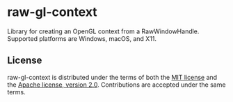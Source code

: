 # raw-gl-context

Library for creating an OpenGL context from a RawWindowHandle. Supported platforms are Windows, macOS, and X11.

## License

raw-gl-context is distributed under the terms of both the [MIT license](LICENSE-MIT) and the [Apache license, version 2.0](LICENSE-APACHE). Contributions are accepted under the same terms.
